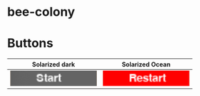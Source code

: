 # bee-colony




# Buttons

Solarized dark             |  Solarized Ocean
:-------------------------:|:-------------------------:
![](readmeimg/start.png)  |  ![](readmeimg/restart.png)
